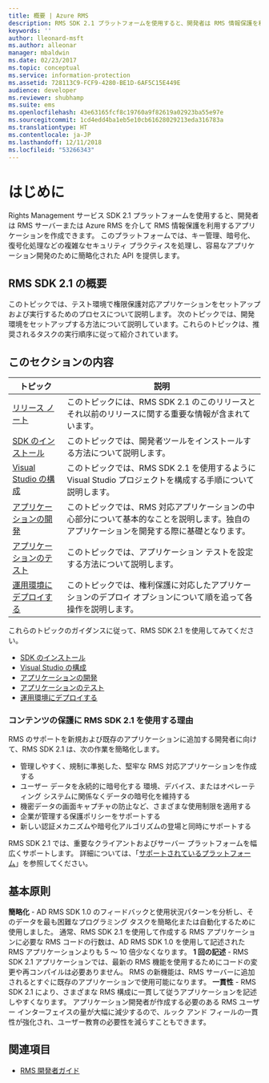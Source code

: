```yaml
---
title: 概要 | Azure RMS
description: RMS SDK 2.1 プラットフォームを使用すると、開発者は RMS 情報保護を利用するアプリケーションを作成できます。
keywords: ''
author: lleonard-msft
ms.author: alleonar
manager: mbaldwin
ms.date: 02/23/2017
ms.topic: conceptual
ms.service: information-protection
ms.assetid: 728113C9-FCF9-4280-BE1D-6AF5C15E449E
audience: developer
ms.reviewer: shubhamp
ms.suite: ems
ms.openlocfilehash: 43e63165fcf8c19760a9f82619a02923ba55e97e
ms.sourcegitcommit: 1cd4edd4ba1eb5e10cb61628029213eda316783a
ms.translationtype: HT
ms.contentlocale: ja-JP
ms.lasthandoff: 12/11/2018
ms.locfileid: "53266343"
---
```

# <a name="getting-started"></a>はじめに

Rights Management サービス SDK 2.1 プラットフォームを使用すると、開発者は RMS サーバーまたは Azure RMS を介して RMS 情報保護を利用するアプリケーションを作成できます。 このプラットフォームでは、キー管理、暗号化、復号化処理などの複雑なセキュリティ プラクティスを処理し、容易なアプリケーション開発のために簡略化された API を提供します。

## <a name="get-started-with-rmssdk21"></a>RMS SDK 2.1 の概要

このトピックでは、テスト環境で権限保護対応アプリケーションをセットアップおよび実行するためのプロセスについて説明します。 次のトピックでは、開発環境をセットアップする方法について説明しています。これらのトピックは、推奨されるタスクの実行順序に従って紹介されています。

## <a name="in-this-sections"></a>このセクションの内容

| トピック | 説明 |
|-------|-------------|
| [リリース ノート](release-notes-rtm.md) | このトピックには、RMS SDK 2.1 のこのリリースとそれ以前のリリースに関する重要な情報が含まれています。|
| [SDK のインストール](install-the-rms-sdk.md) | このトピックでは、開発者ツールをインストールする方法について説明します。|
| [Visual Studio の構成](how-to-configure-a-visual-studio-project-to-use-the-ad-rms-sdk-2-0.md) | このトピックでは、RMS SDK 2.1 を使用するように Visual Studio プロジェクトを構成する手順について説明します。|
| [アプリケーションの開発](developing-your-application.md) | このトピックでは、RMS 対応アプリケーションの中心部分について基本的なことを説明します。独自のアプリケーションを開発する際に基礎となります。|
| [アプリケーションのテスト](how-to-set-up-your-test-environment.md) |このトピックでは、アプリケーション テストを設定する方法について説明します。|
| [運用環境にデプロイする](deploying-your-application.md) |このトピックでは、権利保護に対応したアプリケーションのデプロイ オプションについて順を追って各操作を説明します。|


これらのトピックのガイダンスに従って、RMS SDK 2.1 を使用してみてください。

- [SDK のインストール](install-the-rms-sdk.md)
- [Visual Studio の構成](how-to-configure-a-visual-studio-project-to-use-the-ad-rms-sdk-2-0.md)
- [アプリケーションの開発](developing-your-application.md)
- [アプリケーションのテスト](how-to-set-up-your-test-environment.md)
- [運用環境にデプロイする](deploying-your-application.md)

### <a name="why-use-rmssdk21-for-protecting-your-content"></a>コンテンツの保護に RMS SDK 2.1 を使用する理由

RMS のサポートを新規および既存のアプリケーションに追加する開発者に向けて、RMS SDK 2.1 は、次の作業を簡略化します。

-   管理しやすく、規制に準拠した、堅牢な RMS 対応アプリケーションを作成する
-   ユーザー データを永続的に暗号化する 環境、デバイス、またはオペレーティング システムに関係なくデータの暗号化を維持する
-   機密データの画面キャプチャの防止など、さまざまな使用制限を適用する
-   企業が管理する保護ポリシーをサポートする
-   新しい認証メカニズムや暗号化アルゴリズムの登場と同時にサポートする

RMS SDK 2.1 では、重要なクライアントおよびサーバー プラットフォームを幅広くサポートします。 詳細については、「[サポートされているプラットフォーム](supported-platforms.md)」を参照してください。

## <a name="core-principles"></a>基本原則

**簡略化** - AD RMS SDK 1.0 のフィードバックと使用状況パターンを分析し、そのデータを最も困難なプログラミング タスクを簡略化または自動化するために使用しました。 通常、RMS SDK 2.1 を使用して作成する RMS アプリケーションに必要な RMS コードの行数は、AD RMS SDK 1.0 を使用して記述された RMS アプリケーションよりも 5 ～ 10 倍少なくなります。
**1 回の記述** - RMS SDK 2.1 アプリケーションでは、最新の RMS 機能を使用するためにコードの変更や再コンパイルは必要ありません。 RMS の新機能は、RMS サーバーに追加されるとすぐに既存のアプリケーションで使用可能になります。
**一貫性** - RMS SDK 2.1 により、さまざまな RMS 構成に一貫して従うアプリケーションを記述しやすくなります。 アプリケーション開発者が作成する必要のある RMS ユーザー インターフェイスの量が大幅に減少するので、ルック アンド フィールの一貫性が強化され、ユーザー教育の必要性を減らすこともできます。

## <a name="related-topics"></a>関連項目

* [RMS 開発者ガイド](developers-guide.md)